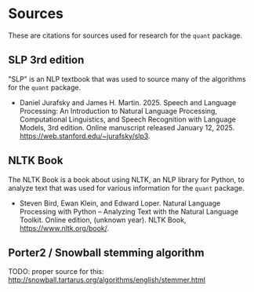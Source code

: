 # Sources

These are citations for sources used for research for the `quant` package.

## SLP 3rd edition

"SLP" is an NLP textbook that was used to source many of the algorithms for the `quant` package.

* Daniel Jurafsky and James H. Martin. 2025. Speech and Language Processing: An Introduction to Natural Language Processing, Computational Linguistics, and Speech Recognition with Language Models, 3rd edition. Online manuscript released January 12, 2025. <https://web.stanford.edu/~jurafsky/slp3>.

## NLTK Book

The NLTK Book is a book about using NLTK, an NLP library for Python, to analyze text that was used for various information for the `quant` package.

* Steven Bird, Ewan Klein, and Edward Loper. Natural Language Processing with Python – Analyzing Text with the Natural Language Toolkit. Online edition, (unknown year). NLTK Book, <https://www.nltk.org/book/>.

## Porter2 / Snowball stemming algorithm

TODO: proper source for this: <http://snowball.tartarus.org/algorithms/english/stemmer.html>
